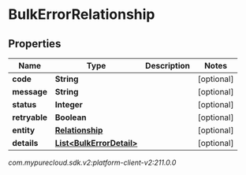 # BulkErrorRelationship


## Properties

| Name | Type | Description | Notes |
| ------------ | ------------- | ------------- | ------------- |
| **code** | **String** |  |  [optional] |
| **message** | **String** |  |  [optional] |
| **status** | **Integer** |  |  [optional] |
| **retryable** | **Boolean** |  |  [optional] |
| **entity** | [**Relationship**](Relationship) |  |  [optional] |
| **details** | [**List&lt;BulkErrorDetail&gt;**](BulkErrorDetail) |  |  [optional] |




_com.mypurecloud.sdk.v2:platform-client-v2:211.0.0_
